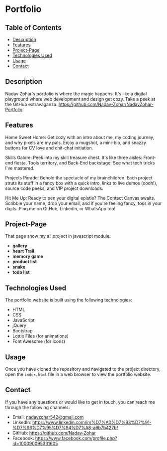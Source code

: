 # Portfolio

## Table of Contents

- [Description](#description)
- [Features](#features)
- [Project-Page](#project-page)
- [Technologies Used](#technologies-used)
- [Usage](#usage)
- [Contact](#contact)

## Description

Nadav Zohar's portfolio is where the magic happens. It's like a digital playground where web development and design get cozy. Take a peek at the GitHub extravaganza: https://github.com/Nadav-Zohar/NadavZohar-Portfolio.

## Features

Home Sweet Home: Get cozy with an intro about me, my coding journey, and why pixels are my pals. Enjoy a mugshot, a mini-bio, and snazzy buttons for CV love and chit-chat initiation.

Skills Galore: Peek into my skill treasure chest. It's like three aisles: Front-end fiesta, Tools territory, and Back-End backstage. See what tech tricks I've mastered.

Projects Parade: Behold the spectacle of my brainchildren. Each project struts its stuff in a fancy box with a quick intro, links to live demos (oooh!), source code peeks, and VIP project downloads.

Hit Me Up: Ready to pen your digital epistle? The Contact Canvas awaits. Scribble your name, drop your email, and if you're feeling fancy, toss in your digits. Ping me on GitHub, LinkedIn, or WhatsApp too!

## Project-Page

That page show my all project in javascript module:

- **gallery**
- **heart Trail**
- **memory game**
- **product list**
- **snake**
- **todo list**

## Technologies Used

The portfolio website is built using the following technologies:

- HTML
- CSS
- JavaScript
- jQuery
- Bootstrap
- Lottie Files (for animations)
- Font Awesome (for icons)

## Usage

Once you have cloned the repository and navigated to the project directory, open the `index.html` file in a web browser to view the portfolio website.

## Contact

If you have any questions or would like to get in touch, you can reach me through the following channels:

- Email: nadavzohar542@gmail.com
- LinkedIn: https://www.linkedin.com/in/%D7%A0%D7%93%D7%91-%D7%96%D7%95%D7%94%D7%A8-a6b7b427b/
- GitHub: https://github.com/Nadav-Zohar
- Facebook: https://www.facebook.com/profile.php?id=100090095331605